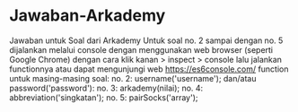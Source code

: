 # Jawaban-Arkademy
Jawaban untuk Soal dari Arkademy
Untuk soal no. 2 sampai dengan no. 5 dijalankan melalui console dengan menggunakan web browser (seperti Google Chrome) dengan cara klik kanan > inspect > console lalu jalankan functionnya atau dapat mengunjungi web https://es6console.com/ 
function untuk masing-masing soal:
no. 2: username('username'); dan/atau password('password'):
no. 3: arkademy(nilai);
no. 4: abbreviation('singkatan');
no. 5: pairSocks('array');
